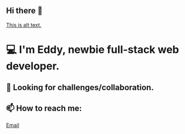 ## Hi there 👋

[This is alt text.](/image/desk.png "Let's code")

# 💻 I'm Eddy, newbie full-stack web developer.

## 🔭 Looking for challenges/collaboration.

## 📫 How to reach me:

[Email](mailto:contact@adrianedward.com)

<!--
**alwaysme85/alwaysme85** is a ✨ _special_ ✨ repository because its `README.md` (this file) appears on your GitHub profile.

Here are some ideas to get you started:

- 🔭 I’m currently working on ...
- 🌱 I’m currently learning ...
- 👯 I’m looking to collaborate on ...
- 🤔 I’m looking for help with ...
- 💬 Ask me about ...
- 📫 How to reach me: contact@adrianedward.com
- 😄 Pronouns: ...
- ⚡ Fun fact: ...
-->
